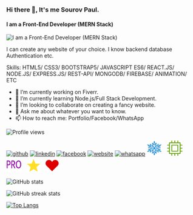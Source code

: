 ### Hi there 👋, It's me Sourov Paul.
#### I am a Front-End Developer (MERN Stack)
![I am a Front-End Developer (MERN Stack)](https://i.ibb.co/GCCrJnW/Sourov-Paulo.jpg)

 I can create any website of your choice. I know backend database Authentication etc.

Skills: HTML5/ CSS3/ BOOTSTRAP5/ JAVASCRIPT ES6/ REACT.JS/ NODE.JS/ EXPRESS.JS/ REST-API/ MONGODB/ FIREBASE/ ANIMATION/ ETC

- 🔭 I’m currently working on Fiverr. 
- 🌱 I’m currently learning Node.js/Full Stack Development. 
- 👯 I’m looking to collaborate on creating a fancy website. 
- 💬 Ask me about whatever you want to know. 
- 📫 How to reach me: Portfolio/Facebook/WhatsApp 


![Profile views](https://gpvc.arturio.dev/Sourov-Paul) 

[<img src='https://upload.wikimedia.org/wikipedia/commons/thumb/9/91/Octicons-mark-github.svg/2048px-Octicons-mark-github.svg.png' alt='github' height='40'>](https://github.com/Sourov-Paul)  [<img src='https://cdn-icons-png.flaticon.com/512/174/174857.png' alt='linkedin' height='40'>](https://www.linkedin.com/in/sourov-paul-169668150/)  [<img src='https://i.ibb.co/Q9MpGHq/unnamed.jpg' alt='facebook' height='40'>](https://www.facebook.com/Sourov.Paul.Web.Developer)  [<img src='https://i.ibb.co/DpjL3cm/800px-Google-Drive-icon-2020-svg.png' alt='website' height='40'>](https://brave-mccarthy-c8c683.netlify.app)  [<img src='https://i.ibb.co/FDVjtyY/Whats-App-scaled-1.jpg' alt='whatsapp' height='40'>](http://api.whatsapp.com/send?phone=+8801997587705)  <a href='https://archiveprogram.github.com/'><img src='https://raw.githubusercontent.com/acervenky/animated-github-badges/master/assets/acbadge.gif' width='40' height='40'></a> <a href='https://docs.github.com/en/developers'><img src='https://raw.githubusercontent.com/acervenky/animated-github-badges/master/assets/devbadge.gif' width='40' height='40'></a> <a href='https://github.com/pricing'><img src='https://raw.githubusercontent.com/acervenky/animated-github-badges/master/assets/pro.gif' width='40' height='40'></a> <a href='https://stars.github.com/'><img src='https://raw.githubusercontent.com/acervenky/animated-github-badges/master/assets/starbadge.gif' width='35' height='35'></a> <a href='https://docs.github.com/en/github/supporting-the-open-source-community-with-github-sponsors'><img src='https://raw.githubusercontent.com/acervenky/animated-github-badges/master/assets/sponsorbadge.gif' width='35' height='35'></a> 

![GitHub stats](https://github-readme-stats.vercel.app/api?username=Sourov-Paul&show_icons=true)  

![GitHub streak stats](https://github-readme-streak-stats.herokuapp.com/?user=Sourov-Paul)  

[![Top Langs](https://github-readme-stats.vercel.app/api/top-langs/?username=Sourov-Paul)](https://github.com/anuraghazra/github-readme-stats)
 
